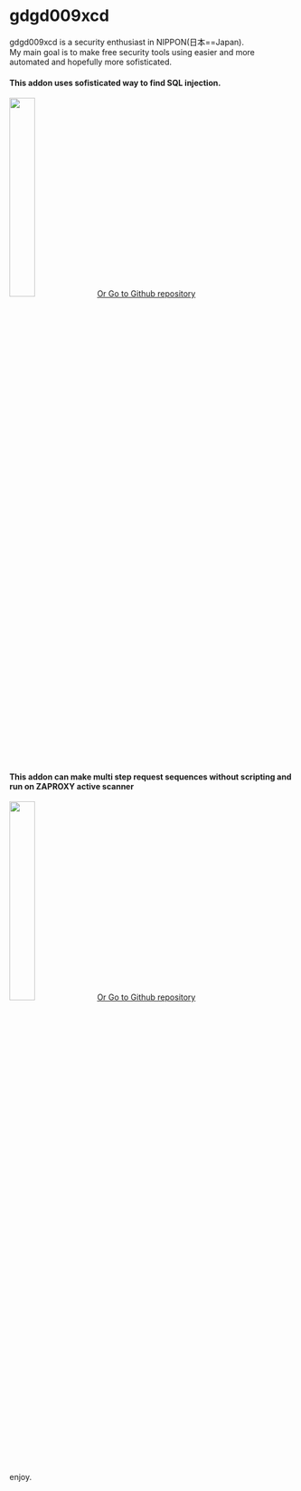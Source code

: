 # gdgd009xcd
gdgd009xcd is a security enthusiast in NIPPON(日本==Japan). <BR>My main goal is  to make free security tools using easier and more automated and hopefully more sofisticated.

#### This addon uses sofisticated way to find SQL injection.
<DIV class="setfont_archtect centering_inlines"><A HREF="https://gdgd009xcd.github.io/CustomActiveScanForZAP"><IMG SRC="https://repository-images.githubusercontent.com/292251329/2604c624-d079-4b12-a7ac-75105a4e9a69" width="30%" height="30%"></A>
<A HREF="https://github.com/gdgd009xcd/CustomActiveScanForZAP"> Or Go to Github repository</A></DIV>

#### This addon can make multi step request sequences without scripting and run on ZAPROXY active scanner
<DIV class="setfont_archtect centering_inlines"><A HREF="https://gdgd009xcd.github.io/AutoMacroBuilderForZAP/"><IMG SRC="https://repository-images.githubusercontent.com/276077630/3e040703-9dfb-47cf-a48c-ca8c8e0c93c1" width="30%" height="30%"></A>
<A class="testborder" HREF="https://github.com/gdgd009xcd/AutoMacroBuilderForZAP"> Or Go to Github repository</A></DIV>

enjoy.
